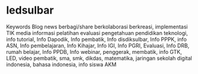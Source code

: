 # ledsulbar
Keywords Blog news berbagi/share berkolaborasi berkreasi, implementasi TIK media informasi pelatihan evaluasi pengetahuan pendidikan  teknologi, info tutorial, Info Dapodik, Info pembatik, Info disdiksulbar, Info PPPK, info ASN, Info pembelajaran, Info Kihajar, Info IGI, Info PGRI, Evaluasi, Info DRB, rumah belajar, Info PPDB, Info webinar, penggerak, membatik, info GTK, LED,  video pembatik, sma, smk, dikdas, matematika, jaringan sekolah digital indonesia, bahasa indonesia,  info siswa AKM
